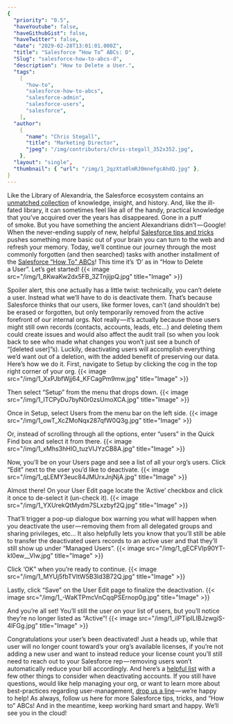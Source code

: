```yaml
---
{
  "priority": "0.5",
  "haveYoutube": false,
  "haveGithubGist": false,
  "haveTwitter": false,
  "date": "2029-02-28T13:01:01.000Z",
  "title": "Salesforce “How To” ABCs: D",
  "Slug": "salesforce-how-to-abcs-d",
  "description": "How to Delete a User.",
  "tags":
    [
      "how-to",
      "salesforce-how-to-abcs",
      "salesforce-admin",
      "salesforce-users",
      "salesforce",
    ],
  "author":
    {
      "name": "Chris Stegall",
      "title": "Marketing Director",
      "jpeg": "/img/contributors/chris-stegall_352x352.jpg",
    },
  "layout": "single",
  "thumbnail": { "url": "/img/1_2qzXta0lmRJ0mnefgcAhdQ.jpg" },
}
---
```


Like the Library of Alexandria, the Salesforce ecosystem contains an [unmatched collection](https://www.salesforce.com/services/learn/overview/) of knowledge, insight, and history. And, like the ill-fated library, it can sometimes feel like all of the handy, practical knowledge that you’ve acquired over the years has disappeared. Gone in a puff of smoke.
But you have something the ancient Alexandrians didn’t — Google!
When the never-ending supply of new, helpful [Salesforce tips and tricks](https://trailhead.salesforce.com/?sfdc_modal=trailhead-welcome&utm_source=sfdc&utm_medium=web-landing-page&utm_campaign=trailhead_corp&d=7010M000000NvUW) pushes something more basic out of your brain you can turn to the web and refresh your memory.
Today, we’ll continue our journey through the most commonly forgotten (and then searched) tasks with another installment of the [Salesforce “How To” ABCs](https://medium.com/tag/salesforce-how-to-abcs/latest)! This time it’s ‘D’ as in “How to Delete a User”.
Let’s get started!
{{< image src="/img/1_8KwaKw2dx5FB_3ZTnjijpQ.jpg" title="Image" >}}

Spoiler alert, this one actually has a little twist: technically, you can’t delete a user. Instead what we’ll have to do is deactivate them.
That’s because Salesforce thinks that our users, like former loves, can’t (and shouldn’t be) be erased or forgotten, but only temporarily removed from the active forefront of our internal orgs. Not really — it’s actually because those users might still own records (contacts, accounts, leads, etc…) and deleting them could create issues and would also affect the audit trail (so when you look back to see who made what changes you won’t just see a bunch of “[deleted user]”s). Luckily, deactivating users will accomplish everything we’d want out of a deletion, with the added benefit of preserving our data. Here’s how we do it.
First, navigate to Setup by clicking the cog in the top right corner of your org.
{{< image src="/img/1_XxPJbfWjj64_KFCagPm9mw.jpg" title="Image" >}}

Then select “Setup” from the menu that drops down.
{{< image src="/img/1_ITCPyDu7byN0r0zsUmoXCA.jpg" title="Image" >}}

Once in Setup, select Users from the menu bar on the left side.
{{< image src="/img/1_owT_XcZMoNqx287qfW0Q3g.jpg" title="Image" >}}

Or, instead of scrolling through all the options, enter “users” in the Quick Find box and select it from there.
{{< image src="/img/1_xMhs3hHIO_tuzVIJYzCB8A.jpg" title="Image" >}}

Now, you’ll be on your Users page and see a list of all your org’s users. Click “Edit” next to the user you’d like to deactivate.
{{< image src="/img/1_qLEMY3euc84JMUrxJnjNjA.jpg" title="Image" >}}

Almost there! On your User Edit page locate the ‘Active’ checkbox and click it once to de-select it (un-check it).
{{< image src="/img/1_YXUrekQtMydm7SLxzbyf2Q.jpg" title="Image" >}}

That’ll trigger a pop-up dialogue box warning you what will happen when you deactivate the user — removing them from all delegated groups and sharing privileges, etc… It also helpfully lets you know that you’ll still be able to transfer the deactivated users records to an active user and that they’ll still show up under “Managed Users”.
{{< image src="/img/1_gECFVIp90YT-kl0ew__VIw.jpg" title="Image" >}}

Click ‘OK” when you’re ready to continue.
{{< image src="/img/1_MYUj5fbTVItW5B3ld3B72Q.jpg" title="Image" >}}

Lastly, click “Save” on the User Edit page to finalize the deactivation.
{{< image src="/img/1_-WaKTPmcVnCqqPSErnop0g.jpg" title="Image" >}}

And you’re all set! You’ll still the user on your list of users, but you’ll notice they’re no longer listed as “Active”!
{{< image src="/img/1_ilPTipILIBJzwgiS-4lFGg.jpg" title="Image" >}}

Congratulations your user’s been deactivated!
Just a heads up, while that user will no longer count toward’s your org’s available licenses, if you’re not adding a new user and want to instead reduce your license count you’ll still need to reach out to your Salesforce rep — removing users won’t automatically reduce your bill accordingly. And here’s a [helpful list](https://help.salesforce.com/articleView?id=users_deactivate_considerations.htm&type=5) with a few other things to consider when deactivating accounts.
If you still have questions, would like help managing your org, or want to learn more about best-practices regarding user-management, [drop us a line](https://www.mkpartners.com/article/contact/contact) — we’re happy to help!
As always, follow us here for more Salesforce tips, tricks, and “How to” ABCs! And in the meantime, keep working hard smart and happy. We’ll see you in the cloud!
